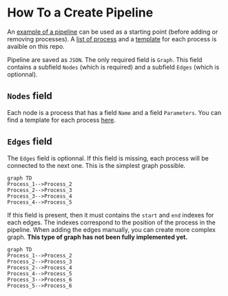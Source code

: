 # How To a Create Pipeline

An [example of a pipeline](./example/pipeline_eeg_test.json) can be used as a starting point (before adding or removing processes). A [list of process](./process_documentation.md) and a [template](./process_json_templates.md) for each process is avaible on this repo.

Pipeline are saved as `JSON`. The only required field is `Graph`. This field contains a subfield `Nodes` (which is required) and a subfield `Edges` (which is optionnal).

## `Nodes` field
Each node is a process that has a field `Name` and a field `Parameters`. You can find a template for each process [here](./process_json_templates.md).

## `Edges` field
The `Edges` field is optionnal. If this field is missing, each process will be connected to the next one. This is the simplest graph possible.

```mermaid
graph TD
Process_1-->Process_2
Process_2-->Process_3
Process_3-->Process_4
Process_4-->Process_5

```

If this field is present, then it must contains the `start` and `end` indexes for each edges. The indexes correspond to the position of the process in the pipeline. When adding the edges manually, you can create more complex graph. **This type of graph has not been fully implemented yet.**

```mermaid
graph TD
Process_1-->Process_2
Process_2-->Process_3
Process_2-->Process_4
Process_4-->Process_5
Process_3-->Process_6
Process_5-->Process_6
```
